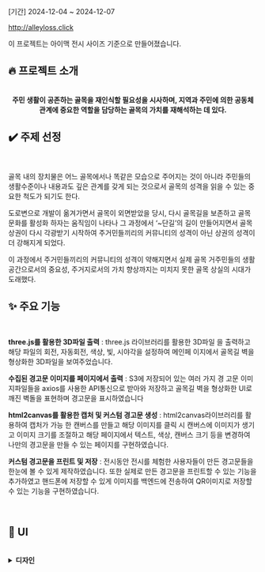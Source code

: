 [기간] 2024-12-04 ~ 2024-12-07

http://alleyloss.click


이 프로젝트는 아이맥 전시 사이즈 기준으로 만들어졌습니다.

## :fire: 프로젝트 소개

<p align="center">


  <strong>
    <br>
주민 생활이 공존하는 골목을 재인식할 필요성을 시사하며,
지역과 주민에 의한 공동체 관계에 중요한 역할을 담당하는 골목의 가치를 재해석하는 데 있다.
  </strong>
</p>

## :heavy_check_mark: 주제 선정

<br>

골목 내의 장치물은
어느 골목에서나 똑같은 모습으로 주어지는 것이 아니라
주민들의 생활수준이나 내용과도 깊은 관계를 갖게 되는 것으로서
골목의 성격을 읽을 수 있는 중요한 척도가 되기도 한다.

도로변으로 개발이 옮겨가면서 골목이 외면받았을 당시,
다시 골목길을 보존하고 골목 문화를 활성화 하자는 움직임이 나타나
그 과정에서 ‘~단길’의 길이 만들어지면서 골목 상권이 다시 각광받기 시작하여
주거민들끼리의 커뮤니티의 성격이 아닌 상권의 성격이 더 강해지게 되었다.

이 과정에서 주거민들끼리의 커뮤니티의 성격이 약해지면서
실제 골목 거주민들의 생활공간으로서의 중요성, 주거지로서의 가치 향상까지는 미치지 못한
골목 상실의 시대가 도래했다.
<br>

## ✨ 주요 기능

<br>

**three.js를 활용한 3D파일 출력**
: three.js 라이브러리를 활용한 3D파일
을 출력하고 해당 파일의 회전, 자동회전, 색상, 빛, 시야각을 설정하여 메인페 이지에서 골목길 벽을 형상화한 3D파일을 보여주었습니다.

**수집된 경고문 이미지를 페이지에서 출력**
: S3에 저장되어 있는 여러 가지 경
고문 이미지파일들을 axios를 사용한 API통신으로 받아와 저장하고 골목길 벽을 형상화한 UI로 깨진 벽돌을 표현하며 경고문을 표시하였습니다

**html2canvas를 활용한 캡처 및 커스텀 경고문 생성**
: html2canvas라이브러리를 활용하여 캡처가 가능
한 캔버스를 만들고 해당 이미지를 클릭 시 캔버스에 이미지가 생기고 이미지
크기를 조절하고 해당 페이지에서 텍스트, 색상, 캔버스 크기 등을 변경하여
나만의 경고문을 만들 수 있는 페이지를 구현하였습니다.

**커스텀 경고문을 프린트 및 저장**
: 전시동안 전시를 체험한 사용자들이 만든 경고문들을 한눈에 볼 수 있게 제작하였습니다. 또한 실제로 만든 경고문을 프린트할 수 있는 기능을 추가하였고 핸드폰에 저장할 수
있게 이미지를 백엔드에 전송하여 QR이미지로 저장할 수 있는 기능을 구현하였습니다.

<br>

## :yellow_heart: UI

<br>

<details>
  <summary><b>디자인</b></summary>
  <div markdown="1">
  <div align="center">
    
https://github.com/user-attachments/assets/8861f0ce-2e96-4a28-981e-812b81e30fef)](https://github.com/user-attachments/assets/8861f0ce-2e96-4a28-981e-812b81e30fef
  
  </div>
  </div>
    <summary><b>About 페이지</b></summary>
  <div markdown="1">
  <div align="center">
    
  ![abot](https://github.com/user-attachments/assets/ec02df9e-510a-47f2-9abe-50c3cab22baf)

  </div>
  </div>
    <summary><b>ARCHIVING 페이지</b></summary>
  <div markdown="1">
  <div align="center">
    
https://github.com/user-attachments/assets/613bc758-e604-4f6a-a3e8-c8323e23152f

  </div>
  </div>
  <summary><b>DECIBEL 페이지</b></summary>
  <div markdown="1">
  <div align="center">
    

https://github.com/user-attachments/assets/289415d8-e617-468c-9718-78ae7acd508a



  </div>
  </div>

  <summary><b>SAVE 페이지</b></summary>
  <div markdown="1">
  <div align="center">
   

https://github.com/user-attachments/assets/5c5040e1-398c-4961-9fc4-f9c986ae4aa5

 

  </div>
  </div>
</details>

<br>
